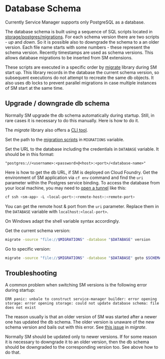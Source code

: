 # Database Schema

Currently Service Manager supports only PostgreSQL as a database.

The database schema is built using a sequence of SQL scripts located in
[storage/postgres/migrations](../../storage/postgres/migrations).
For each schema version there are two scripts - _up_ and _down_.
So it is possible also to downgrade the schema to a an older version.
Each file name starts with some numbers - these represent the schema version.
Recently timestamps are used as schema versions.
This allows database migrations to be inserted from SM extensions.

These scripts are executed in a specific order by [migrate](https://github.com/golang-migrate/migrate) library
during SM start up. This library records in the database the current schema version,
so subsequent executions do not attempt to recreate the same db objects.
It also uses db locks to prevent parallel migrations in case multiple instances of SM start at the same time.

## Upgrade / downgrade db schema
Normally SM upgrade the db schema automatically during startup.
Still, in rare cases it is necessary to do this manually. Here is how to do it.

The _migrate_ library also offers a [CLI tool](https://github.com/golang-migrate/migrate/tree/master/cmd/migrate).

Set the path to the [migration scripts](../../storage/postgres/migrations) in `MIGRATIONS` variable.

Set the URL to the database including the credentials in `DATABASE` variable. It should be in this format:
```
"postgres://<username>:<password>@<host>:<port>/<database-name>"
```

Here is how to get the db URL, if SM is deployed on Cloud Foundry.
Get the environment of SM application via `cf env` command and find the `uri` parameter within the Postgres service binding.
To access the database from your local machine, you may need to [open a tunnel](https://docs.cloudfoundry.org/devguide/deploy-apps/ssh-apps.html#ssh-common-flags)
like this:
```sh
cf ssh <sm-app> -L <local-port>:<remote-host>:<remote-port>
```
You can get the remote host & port from the `uri` parameter.
Replace them in the `DATABASE` variable with `localhost:<local-port>`.

On Windows adapt the shell variable syntax accordingly.

Get the current schema version:
```sh
migrate -source "file://$MIGRATIONS" -database "$DATABASE" version
```
Go to specific version:
```sh
migrate -source "file://$MIGRATIONS" -database "$DATABASE" goto $SCHEMA_VERSION
```

## Troubleshooting
A common problem when switching SM versions is the following error during startup:
```
ERR panic: unbale to construct service-manager builder: error opening storage: error opening storage: could not update database schema: file does not exist
```
The reason usually is that an older version of SM was started after a newer one has updated the db schema.
The older version is unaware of the new schema version and bails out with this error.
See [this issue](https://github.com/golang-migrate/migrate/issues/79) in _migrate_.

Normally SM should be updated only to newer versions.
If for some reason it is necessary to downgrade it to an older version,
then the db schema should be downgraded to the corresponding version too.
See above how to do that.
